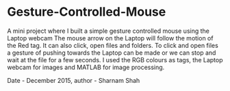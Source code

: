 # Gesture-Controlled-Mouse
A mini project where I built a simple gesture controlled mouse using the Laptop webcam
The mouse arrow on the Laptop will follow the motion of the Red tag. It can also click, open files and folders. 
To click and open files a gesture of pushing towards the Laptop can be made or we can stop and wait at the file for 
a few seconds. I used the RGB colours as tags, the Laptop webcam for images and MATLAB for image processing. 

Date - December 2015, author - Sharnam Shah


